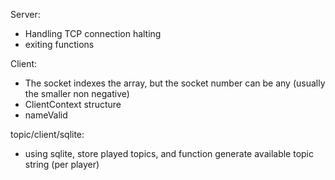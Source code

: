 Server:
- Handling TCP connection halting
- exiting functions

Client:
- The socket indexes the array, but the socket number can be any (usually the smaller non negative)
- ClientContext structure
- nameValid

topic/client/sqlite:
- using sqlite, store played topics, and function generate available topic string (per player)